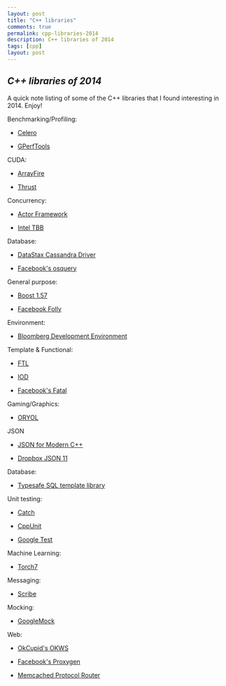 ```yaml
---
layout: post
title: "C++ libraries"
comments: true
permalink: cpp-libraries-2014
description: C++ libraries of 2014
tags: [cpp]
layout: post
---
```

*C++ libraries of 2014*
-----

<!--adsense1-->

A quick note listing of some of the C++ libraries that I found interesting in 2014.  Enjoy!

Benchmarking/Profiling:

  * [Celero](https://github.com/DigitalInBlue/Celero/)

  * [GPerfTools](https://code.google.com/p/gperftools/)

CUDA:

  * [ArrayFire](https://github.com/arrayfire/arrayfire)

  * [Thrust](https://thrust.github.io/)

Concurrency:

  * [Actor Framework](https://github.com/actor-framework/actor-framework) 

  * [Intel TBB](https://www.threadingbuildingblocks.org/)

Database:

  * [DataStax Cassandra Driver](https://github.com/datastax/cpp-driver)

  * [Facebook's osquery](https://github.com/facebook/osquery)

General purpose:

  * [Boost 1.57](http://www.boost.org/users/history/version_1_57_0.html)

  * [Facebook Folly](https://github.com/facebook/folly)

Environment:

  * [Bloomberg Development Environment](https://github.com/bloomberg/bde)

Template & Functional:

  * [FTL](https://github.com/beark/ftl)

  * [IOD](https://github.com/matt-42/iod)

  * [Facebook's Fatal](https://github.com/facebook/fatal)

Gaming/Graphics:

  * [ORYOL](https://github.com/floooh/oryol)

JSON

  * [JSON for Modern C++](https://github.com/nlohmann/json)

  * [Dropbox JSON 11](https://github.com/dropbox/json11)

Database:

  * [Typesafe SQL template library](https://github.com/rbock/sqlpp11)

Unit testing:

  * [Catch](https://github.com/philsquared/Catch)

  * [CppUnit](http://sourceforge.net/projects/cppunit/)

  * [Google Test](https://code.google.com/p/googletest/)

Machine Learning:

  * [Torch7](https://github.com/torch/torch7)

Messaging:

  * [Scribe](https://github.com/facebookarchive/scribe)

Mocking:

  * [GoogleMock](https://code.google.com/p/googlemock/)

Web:

  * [OkCupid's OKWS](https://github.com/okws/okws)

  * [Facebook's Proxygen](https://github.com/facebook/proxygen)

  * [Memcached Protocol Router](https://github.com/facebook/mcrouter)

<!--adsense2-->
